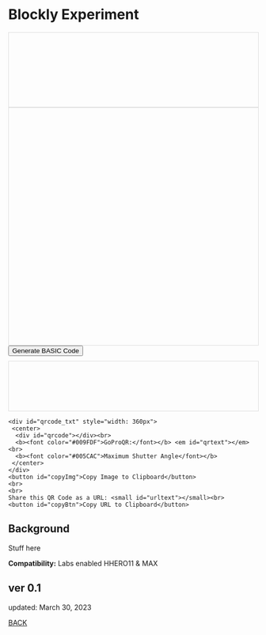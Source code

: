 # Blockly Experiment 

<script src="../jquery.min.js"></script>
<script src="../qrcodeborder.js"></script>
<script src="../html2canvas.min.js"></script>
<script src="https://unpkg.com/blockly@latest/blockly_compressed.js"></script>
<script src="https://unpkg.com/blockly@latest/blocks_compressed.js"></script>
<script src="https://unpkg.com/blockly@latest/javascript_compressed.js"></script>
<script src="print_block.js"></script>
<script src="if_then_block.js"></script>

  <style>
    #toolbox {
      display: inline-block;
      width: 100%;
      height: 150px;
      border: 1px solid #ddd;
      vertical-align: top;
      overflow: auto;
    }
    #blocklyDiv {
      height: 480px;
      width: 100%;
      border: 1px solid #ddd;
      display: inline-block;
      vertical-align: top;
    }	
    #output {
      width: 100%;
      height: 100px;
      border: 1px solid #ddd;
      margin-top: 10px;
      white-space: pre-wrap;
      overflow: auto;
    }
  </style>
  
  <div id="content">
    <div id="toolbox">
      <xml id="toolboxXml">
        <block type="basic_print"></block>
        <block type="basic_if_then"></block>
      </xml>
    </div>
    <div id="blocklyDiv"></div>
  </div>
  <button onclick="generateBASICCode()">Generate BASIC Code</button>
  <pre id="output"></pre>
  <script>
    var toolbox = document.getElementById("toolboxXml");
    document.getElementById("toolbox").appendChild(toolbox);

    var workspace = Blockly.inject('blocklyDiv', {toolbox: document.getElementById('toolbox')});
    Blockly.JavaScript.addReservedWords('output');

    function generateBASICCode() {
      var output = document.getElementById('output');
      var code = Blockly.JavaScript.workspaceToCode(workspace);
      output.textContent = code;
    }
  </script>
 
	<div id="qrcode_txt" style="width: 360px">
	 <center>
	  <div id="qrcode"></div><br>
	  <b><font color="#009FDF">GoProQR:</font></b> <em id="qrtext"></em><br>
	  <b><font color="#005CAC">Maximum Shutter Angle</font></b>
	 </center>
	</div>
	<button id="copyImg">Copy Image to Clipboard</button>
	<br>
	<br>
	Share this QR Code as a URL: <small id="urltext"></small><br>
	<button id="copyBtn">Copy URL to Clipboard</button>
        
## Background

Stuff here

**Compatibility:** Labs enabled HHERO11 & MAX 
        
## ver 0.1
updated: March 30, 2023

[BACK](..)

<script>
var once = true;
var qrcode;
var cmd = "mVr4";
var clipcopy = "";
var lasttimecmd = "";
var changed = true;

function dcmd(cmd, id) {
    var x;
	if(document.getElementById(id) !== null)
	{
		x = document.getElementById(id).checked;
		if( x === true)
			cmd = cmd + document.getElementById(id).value;
	}
	else
	{
	    var i;
		for (i = 1; i < 15; i++) { 
			var newid = id+i;
			if(document.getElementById(newid) !== null)
			{
				x = document.getElementById(newid).checked;
				if( x === true)
					cmd = cmd + document.getElementById(newid).value;
			}
		}
	}
	return cmd;
}

function makeQR() 
{	
  if(once === true)
  {
    qrcode = new QRCode(document.getElementById("qrcode"), 
    {
      text : "!oMBURN=\"\"",
      width : 360,
      height : 360,
      correctLevel : QRCode.CorrectLevel.M
    });
    once = false;
  }
}

function checkTime(i) {
    if (i < 10) {i = "0" + i;}  // add zero in front of numbers < 10
    return i;
}

function timeLoop()
{
  var type = "o";
	  
  cmd = dcmd("mVt","iso"); //iso
  cmd = cmd + type + dcmd("","shut"); //shutter angle
  
  qrcode.clear(); 
  qrcode.makeCode(cmd);
  
  if(cmd != lasttimecmd)
  {
	changed = true;
	lasttimecmd = cmd;
  }
	
  if(changed === true)
  {
	document.getElementById("qrtext").innerHTML = cmd;
	clipcopy = "https://gopro.github.io/labs/control/set/?cmd=" + cmd + "&title=Maximum%20Shutter%20Angle";
	document.getElementById("urltext").innerHTML = clipcopy;
	changed = false;
  }
	
  var t = setTimeout(timeLoop, 50);
}

function myReloadFunction() {
  location.reload();
}


async function copyImageToClipboard() {
    html2canvas(document.querySelector("#qrcode_txt")).then(canvas => canvas.toBlob(blob => navigator.clipboard.write([new ClipboardItem({'image/png': blob})])));
}
async function copyTextToClipboard(text) {
	try {
		await navigator.clipboard.writeText(text);
	} catch(err) {
		alert('Error in copying text: ', err);
	}
}

function setupButtons() {	
    document.getElementById("copyBtn").onclick = function() { 
        copyTextToClipboard(clipcopy);
	};
    document.getElementById("copyImg").onclick = function() { 
        copyImageToClipboard();
	};
}

makeQR();
setupButtons();
timeLoop();


</script>
